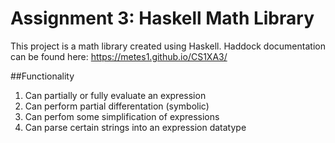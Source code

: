 # Assignment 3: Haskell Math Library

This project is a math library created using Haskell. Haddock documentation can be found here: https://metes1.github.io/CS1XA3/

##Functionality
1. Can partially or fully evaluate an expression
2. Can perform partial differentation (symbolic)
3. Can perfom some simplification of expressions
4. Can parse certain strings into an expression datatype
